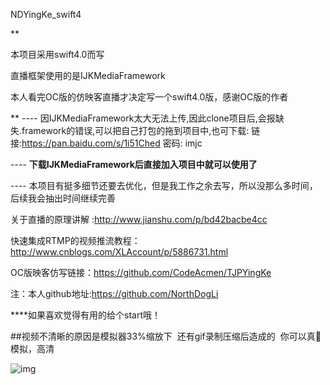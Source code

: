 
NDYingKe_swift4

**

本项目采用swift4.0而写

直播框架使用的是IJKMediaFramework

本人看完OC版的仿映客直播才决定写一个swift4.0版，感谢OC版的作者

**
---- 因IJKMediaFramework太大无法上传,因此clone项目后,会报缺失.framework的错误,可以把自己打包的拖到项目中,也可下载: 链接:<https://pan.baidu.com/s/1i51Ched>  密码: imjc

---- **下载IJKMediaFramework后直接加入项目中就可以使用了**

---- 本项目有挺多细节还要去优化，但是我工作之余去写，所以没那么多时间，后续我会抽出时间继续完善

关于直播的原理讲解 :<http://www.jianshu.com/p/bd42bacbe4cc>

快速集成RTMP的视频推流教程：<http://www.cnblogs.com/XLAccount/p/5886731.html>

OC版映客仿写链接：<https://github.com/CodeAcmen/TJPYingKe>

注：本人github地址:<https://github.com/NorthDogLi>


****如果喜欢觉得有用的给个start哦！


##视频不清晰的原因是模拟器33%缩放下  还有gif录制压缩后造成的  你可以真🐔模拟，高清

![img](https://github.com/NorthDogLi/swift4.0_NDYKLiving/blob/master/NDYingKe_swift4/NHFX_GIF.gif) 



